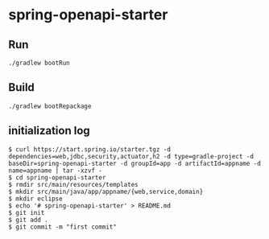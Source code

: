 # spring-openapi-starter

## Run

```
./gradlew bootRun
```

## Build

```
./gradlew bootRepackage
```

## initialization log

```
$ curl https://start.spring.io/starter.tgz -d dependencies=web,jdbc,security,actuator,h2 -d type=gradle-project -d baseDir=spring-openapi-starter -d groupId=app -d artifactId=appname -d name=appname | tar -xzvf -
$ cd spring-openapi-starter
$ rmdir src/main/resources/templates
$ mkdir src/main/java/app/appname/{web,service,domain}
$ mkdir eclipse
$ echo '# spring-openapi-starter' > README.md
$ git init
$ git add .
$ git commit -m "first commit"
```
